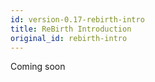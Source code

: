 ```yaml
---
id: version-0.17-rebirth-intro
title: ReBirth Introduction
original_id: rebirth-intro
---
```

 

Coming soon